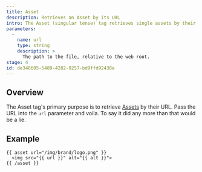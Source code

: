 ```yaml
---
title: Asset
description: Retrieves an Asset by its URL
intro: The Asset (singular tense) tag retrieves single assets by their URL.
parameters:
  -
    name: url
    type: string
    description: >
      The path to the file, relative to the web root.
stage: 4
id: de348605-5489-4282-9257-bd9ffd92438e
---
```

## Overview

The Asset tag's primary purpose is to retrieve [Assets](/assets) by their URL.  Pass the URL into the `url` parameter and voila. To say it did any more than that would be a lie.

## Example

```
{{ asset url="/img/brand/logo.png" }}
  <img src="{{ url }}" alt="{{ alt }}">
{{ /asset }}
```
